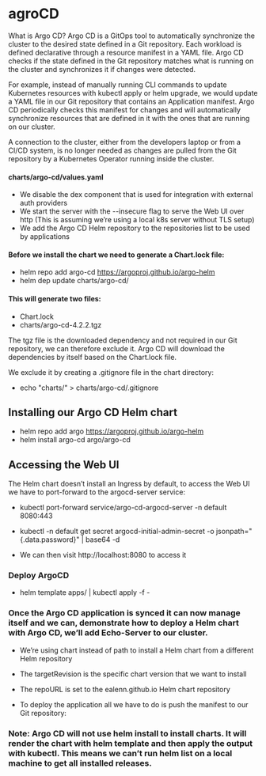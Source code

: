 # agroCD  

What is Argo CD?
Argo CD is a GitOps tool to automatically synchronize the cluster to the desired state defined in a Git repository. Each workload is defined declarative through a resource manifest in a YAML file. Argo CD checks if the state defined in the Git repository matches what is running on the cluster and synchronizes it if changes were detected.

For example, instead of manually running CLI commands to update Kubernetes resources with kubectl apply or helm upgrade, we would update a YAML file in our Git repository that contains an Application manifest. Argo CD periodically checks this manifest for changes and will automatically synchronize resources that are defined in it with the ones that are running on our cluster.

A connection to the cluster, either from the developers laptop or from a CI/CD system, is no longer needed as changes are pulled from the Git repository by a Kubernetes Operator running inside the cluster.

#### charts/argo-cd/values.yaml

- We disable the dex component that is used for integration with external auth providers
- We start the server with the --insecure flag to serve the Web UI over http (This is assuming we’re using a local k8s server without TLS setup)
- We add the Argo CD Helm repository to the repositories list to be used by applications

#### Before we install the chart we need to generate a Chart.lock file:

- helm repo add argo-cd https://argoproj.github.io/argo-helm
- helm dep update charts/argo-cd/


#### This will generate two files:

- Chart.lock
- charts/argo-cd-4.2.2.tgz

The tgz file is the downloaded dependency and not required in our Git repository, we can therefore exclude it. Argo CD will download the dependencies by itself based on the Chart.lock file.

We exclude it by creating a .gitignore file in the chart directory:

- echo "charts/" > charts/argo-cd/.gitignore


## Installing our Argo CD Helm chart

- helm repo add argo https://argoproj.github.io/argo-helm
- helm install argo-cd argo/argo-cd

## Accessing the Web UI
The Helm chart doesn’t install an Ingress by default, to access the Web UI we have to port-forward to the argocd-server service:

- kubectl port-forward service/argo-cd-argocd-server -n default 8080:443

- kubectl -n default get secret argocd-initial-admin-secret -o jsonpath="{.data.password}" | base64 -d

- We can then visit http://localhost:8080 to access it



### Deploy ArgoCD 

- helm template apps/ | kubectl apply -f -

### Once the Argo CD application is synced it can now manage itself and we can, demonstrate how to deploy a Helm chart with Argo CD, we’ll add Echo-Server to our cluster.

- We’re using chart instead of path to install a Helm chart from a different Helm repository
- The targetRevision is the specific chart version that we want to install
- The repoURL is set to the ealenn.github.io Helm chart repository

- To deploy the application all we have to do is push the manifest to our Git repository:


### Note: Argo CD will not use helm install to install charts. It will render the chart with helm template and then apply the output with kubectl. This means we can’t run helm list on a local machine to get all installed releases.
